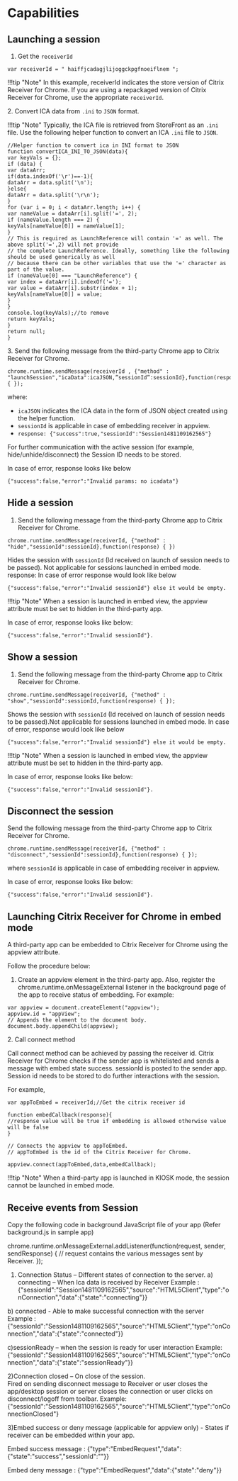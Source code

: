 # Capabilities
## Launching a session

1.	Get the `receiverId`

```
var receiverId = " haiffjcadagjlijoggckpgfnoeiflnem ";
```
!!!tip "Note" 
		In this example, receiverId indicates the store version of Citrix Receiver for Chrome. If you are using a repackaged version of Citrix Receiver for Chrome, use the appropriate `receiverId`.
		
  &#50;. 	Convert ICA data from `.ini` to `JSON` format.

!!!tip "Note"
		Typically, the ICA file is retrieved from StoreFront as an `.ini` file. Use the following helper function to convert an ICA `.ini` file to `JSON`.
		
```
//Helper function to convert ica in INI format to JSON
function convertICA_INI_TO_JSON(data){
var keyVals = {};
if (data) {
var dataArr;
if(data.indexOf('\r')==-1){
dataArr = data.split('\n');
}else{
dataArr = data.split('\r\n');
}
for (var i = 0; i < dataArr.length; i++) {
var nameValue = dataArr[i].split('=', 2);
if (nameValue.length === 2) {
keyVals[nameValue[0]] = nameValue[1];
}
// This is required as LaunchReference will contain '=' as well. The above split('=',2) will not provide
// the complete LaunchReference. Ideally, something like the following should be used generically as well
// because there can be other variables that use the '=' character as part of the value.
if (nameValue[0] === "LaunchReference") {
var index = dataArr[i].indexOf('=');
var value = dataArr[i].substr(index + 1);
keyVals[nameValue[0]] = value;
}
}
console.log(keyVals);//to remove
return keyVals;
}
return null;
}
```

  &#51;.   Send the following message from the third-party Chrome app to Citrix Receiver for Chrome. 

```  
chrome.runtime.sendMessage(receiverId , {"method" : "launchSession","icaData":icaJSON,”sessionId”:sessionId},function(response) { });
```
where:

* `icaJSON` indicates the ICA data in the form of JSON object created using the helper function.
* `sessionId` is applicable in case of embedding receiver in appview. 
* `response: {"success":true,"sessionId":"Session1481109162565"}`  

For further communication with the active session (for example, hide/unhide/disconnect) the Session ID needs to be stored.

In case of error, response looks like below

```
{"success":false,"error":"Invalid params: no icadata"}
```
## Hide a session

1.	Send the following message from the third-party Chrome app to Citrix Receiver for Chrome. 

```
chrome.runtime.sendMessage(receiverId, {"method" : "hide","sessionId":sessionId},function(response) { })
```

Hides the session with `sessionId`  (Id received on launch of session needs to be passed). Not applicable for sessions launched in embed mode.
response:  In case of error response would look like below

```
{"success":false,"error":"Invalid sessionId"} else it would be empty.
```

!!!tip "Note"
		When a session is launched in embed view, the appview attribute must be set to hidden in the third-party app.

In case of error, response looks like below:

```
{"success":false,"error":"Invalid sessionId"}.
```
## Show a session

1. Send the following message from the third-party Chrome app to Citrix Receiver for Chrome.

``` 
chrome.runtime.sendMessage(receiverId, {"method" : "show","sessionId":sessionId,function(response) { });
```

Shows the session with `sessionId` (Id received on launch of session needs to be passed).Not applicable for sessions launched in embed mode.
In case of error, response would look like below

```
{"success":false,"error":"Invalid sessionId"} else it would be empty.

```

!!!tip "Note"
		When a session is launched in embed view, the appview attribute must be set to hidden in the third-party app.
		
In case of error, response looks like below:
```
{"success":false,"error":"Invalid sessionId"}.
```

## Disconnect the session 

Send the following message from the third-party Chrome app to Citrix Receiver for Chrome. 

```
chrome.runtime.sendMessage(receiverId, {"method" : "disconnect","sessionId":sessionId},function(response) { });
```
where `sessionId` is applicable in case of embedding receiver in appview. 

In case of error, response looks like below:

```
{"success":false,"error":"Invalid sessionId"}.
```
## Launching Citrix Receiver for Chrome in embed mode

A third-party app can be embedded to Citrix Receiver for Chrome using the appview attribute. 

Follow the procedure below:

1. Create an appview element in the third-party app. Also, register the chrome.runtime.onMessageExternal listener in the background page of the app to receive status of embedding.
For example:

```
var appview = document.createElement("appview");
appview.id = "appView";
// Appends the element to the document body.
document.body.appendChild(appview);
```
  &#50;.  Call connect method
 
Call connect method can be achieved by passing the receiver id. Citrix Receiver for Chrome checks if the sender app is whitelisted and sends a message with embed state success. sessionId is posted to the sender app. Session id needs to be stored to do further interactions with the session. 

For example, 

```
var appToEmbed = receiverId;//Get the citrix receiver id
 
function embedCallback(response){
//response value will be true if embedding is allowed otherwise value will be false
}
 
// Connects the appview to appToEmbed.
// appToEmbed is the id of the Citrix Receiver for Chrome.

appview.connect(appToEmbed,data,embedCallback);
```
!!!tip "Note"
		When a third-party app is launched in KIOSK mode, the session cannot be launched in embed mode.

## Receive events from Session

Copy the following code in background JavaScript file of your app (Refer background.js in sample app)
 
chrome.runtime.onMessageExternal.addListener(function(request, sender, sendResponse) {
// request contains the various messages sent by Receiver.
});
 
1) Connection Status – Different states of connection to the server.
a) connecting –  When Ica data is received by Receiver
  Example : {"sessionId":"Session1481109162565","source":"HTML5Client","type":"onConnection","data":{"state":"connecting"}}
 
b) connected  - Able to make successful connection with the server
                            Example : {"sessionId":"Session1481109162565","source":"HTML5Client","type":"onConnection","data":{"state":"connected"}}
 
c)sessionReady – when the session is ready for user interaction
 Example: {"sessionId":"Session1481109162565","source":"HTML5Client","type":"onConnection","data":{"state":"sessionReady"}}
 
2)Connection closed – On close of the session.  
Fired on sending disconnect message to Receiver or user closes the app/desktop session or server closes the connection or user clicks on disconnect/logoff from toolbar.
Example: {"sessionId":"Session1481109162565","source":"HTML5Client","type":"onConnectionClosed"}
 
3)Embed success or deny message (applicable for appview only) - States if receiver can be embedded within your app.
 
Embed success message : {"type":"EmbedRequest","data":{"state":"success","sessionId":"<sessionid>"}}
 
Embed deny message : {"type":"EmbedRequest","data":{"state":"deny"}}
